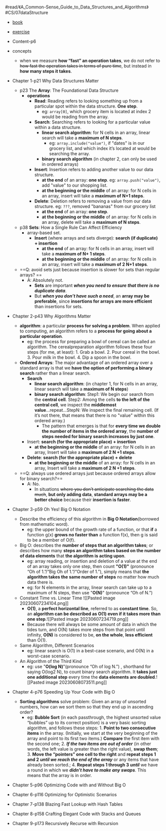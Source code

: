 #read/《A_Common-Sense_Guide_to_Data_Structures_and_Algorithms》 #CS/07dataStructure 

- [book](https://usermanual.wiki/Document/A20Common20Sense20Guide20To20Data20Structures20And20Algorithms2020Jay20Wengrow.1281995573.pdf)
- [exercise](https://commonsensecomputerscience.com/old-site/index.html)

- Content-p6
- concepts
	- when we measure **how “fast” an operation takes**, we do not refer to ~~how fast the operation takes in terms of pure time~~, but instead in **how many steps it takes**.
- Chapter 1-p21 Why Data Structures Matter 
	- p23 The **Array**: The Foundational Data Structure
		- **operations**
			- **Read**: Reading refers to looking something up from a particular spot within the data structure. **One step**.
				- eg: `array[0]`, which grocery item is located at index 2 would be reading from the array.
			- **Search**: Searching refers to looking for a particular value within a data structure. 
				- **linear search algorithm**: for N cells in an array, linear search will take a **maximum of N steps**. 
					- eg: `array.include("value")`, if "dates" is in our grocery list, and which index it’s located at would be searching the array.
				- **binary search algorithm** (in chapter 2, can only be used in ordered arrays)
			- **Insert**: Insertion refers to adding another value to our data structure. 
				- **at the end** of an array: **one step**. eg: `array.push("value")`, add "value" to our shopping list.
				- **at the beginning or the middle** of an array: for N cells in an array, insert will take a **maximum of N+1 steps**.  
			- **Delete**: Deletion refers to removing a value from our data structure. eg: `???`, removed "bananas" from our grocery list
				- **at the end** of an array: **one step**. 
				- **at the beginning or the middle** of an array: for N cells in an array, delete will take a **maximum of N steps**.  
	- p38 **Sets**: How a Single Rule Can Affect Efficiency
		- array-based set.
			- **Insert** (where arrays and sets diverge): **search (if duplicate) + insertion**
				- **at the end** of an array: for N cells in an array, insert will take a **maximum of N+ 1 steps**. 
				- **at the beginning or the middle** of an array: for N cells in an array, insert will take a **maximum of 2 N+1 steps**. 
	- ==Q: avoid sets just because insertion is slower for sets than regular arrays? ==
		- A: Absolutely not. 
			- **Sets** are important ***when you need to ensure that there is no duplicate data***. 
			- But ***when you don’t have such a need***, an **array may be preferable**, since **insertions for arrays are more efficient** than insertions for sets.
- Chapter 2-p43 Why Algorithms Matter 
	- **algorithm**: a particular **process for solving a problem**. When applied to computing, an algorithm refers to a **process for going about a particular operation**.
		- eg: the process for preparing a bowl of cereal can be called an algorithm. The cerealpreparation algorithm follows these four steps (for me, at least): 1. Grab a bowl. 2. Pour cereal in the bowl. 3. Pour milk in the bowl. 4. Dip a spoon in the bowl.
	- **Ordered Arrays**: The major advantage of an ordered array over a standard array is that we **have the option of performing a binary search** rather than a linear search.
		- **Search**
			- **linear search algorithm**: (in chapter 1, for N cells in an array, linear search will take a **maximum of N steps**)				
			- **binary search algorithm**: Step1: We begin our search from the **central cell**. Step2: Among the cells **to the left of the central cell**, we inspect the **middlemost value**...repeat...StepN: We inspect the final remaining cell. (If it’s not there, that means that there is no "value" within this ordered array.)
				- The pattern that emerges is that for **every time we double the number of items in the ordered array**, the **number of steps needed for binary search increases by just one**.
		- Insert: **search (for the appropriate place) + insertion**
			- **at the beginning or the middle** of an array: for N cells in an array, Insert will take a **maximum of 2 N +1 steps**. 
		- **Delete**: **search (for the appropriate place) + delete**
			- **at the beginning or the middle** of an array: for N cells in an array, Insert will take a **maximum of 2 N +1 steps**.
	- ==Q: always use ordered arrays just because ordered arrays allow for binary search?==
		- A: No.
			- In situations ~~where you don’t anticipate searching the data much~~, **but only adding data**, **standard arrays may be a better choice** because their **insertion is faster**.
- Chapter 3-p59 Oh Yes! Big O Notation
	- Describe the efficiency of this algorithm in **Big O Notation**(borrowed from mathematic word).
		- eg: the upper bound of the growth rate of a function, or that **if** a function g(x) **grows no faster than** a function f(x), then g is said to be a member of O(f).
	- Big O: describes the **number of steps that an algorithm takes**; or describes how many **steps an algorithm takes based on the number of data elements** that **the algorithm is acting upon**.
		- eg: array reading, or insertion and deletion of a value at the end of an array takes only one step, then count **"O(1)"** (pronounce “Oh of 1.”/“Big Oh of 1.”/“Order of 1.”), simply means that **the algorithm takes the same number of steps** no matter how much data there is.
		- eg: for N elements in the array, linear search can take up to a maximum of N steps, then use "**O(N)**" (pronounce “Oh of N.”)
	- Constant Time vs. Linear Time ![[Pasted image 20230607234104.png]]
		- **O(1)**, a **perfect horizontal line**, referred to as **constant time**. So, an **algorithm can be described as O(1) even if it takes more than one step**.![[Pasted image 20230607234719.png]] 
		- Because there will always be some amount of data in which the tides turn, and O(N) takes more steps from that point until infinity, **O(N)** is considered to be, **on the whole**, **less efficient** than O(1).
	- Same Algorithm, Different Scenarios
		- eg: linear search is O(1) in a best-case scenario, and O(N) in a worst-case scenario.
	- An Algorithm of the Third Kind
		- eg: use "**O(log N)**"(pronounce “Oh of log N.”) , shorthand for saying O(log2 N), to count binary search algorithm. It **takes just one additional step** every time the **data elements are doubled**.![[Pasted image 20230608073511.png]]
- Chapter 4-p76 Speeding Up Your Code with Big O
	- **Sorting algorithms** solve problem: Given an array of unsorted numbers, how can we sort them so that they end up in ascending order?
		- eg: **Bubble Sort** (in each passthrough, the highest unsorted value “bubbles” up to its correct position) is a very basic sorting algorithm, and follows these steps: 1. **Point to two consecutive items** in the array. (Initially, we start at the very beginning of the array and point to its first two items.) **Compare** the first item with the second one; 2. ***If the two items are out of order*** (in other words, the left value is greater than the right value), **swap them**; 3. **Move the “pointers” one cell to the right** and **repeat steps 1 and 2** ***until we reach the end of the array*** or any items that have already been sorted.; 4. **Repeat steps 1 through 3** ***until*** we have a round in which we ***didn’t have to make any swaps***. This means that the array is in order.
- Chapter 5-p96 Optimizing Code with and Without Big O
- Chapter 6-p116 Optimizing for Optimistic Scenarios
- Chapter 7-p138 Blazing Fast Lookup with Hash Tables
- Chapter 8-p158 Crafting Elegant Code with Stacks and Queues
- Chapter 9-p173 Recursively Recurse with Recursion